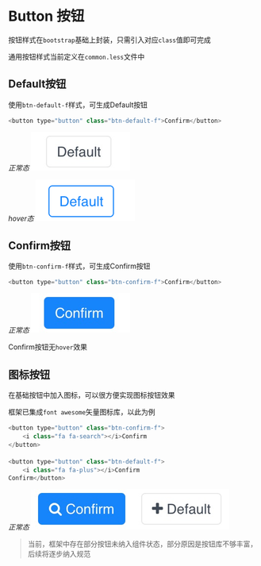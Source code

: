 # Button 按钮

按钮样式在`bootstrap`基础上封装，只需引入对应`class`值即可完成

通用按钮样式当前定义在`common.less`文件中

## Default按钮

使用`btn-default-f`样式，可生成Default按钮

```js
<button type="button" class="btn-default-f">Confirm</button>
```

*正常态*
![default正常态](../../img/btn/default.png ':size=100x40')

*hover态*
![hover正常态](../../img/btn/default-hover.png ':size=100x40')


## Confirm按钮

使用`btn-confirm-f`样式，可生成Confirm按钮

```js
<button type="button" class="btn-confirm-f">Confirm</button>
```

*正常态*
![confirm正常态](../../img/btn/confirm.png ':size=100x40')

Confirm按钮无`hover`效果

## 图标按钮

在基础按钮中加入图标，可以很方便实现图标按钮效果

框架已集成`font awesome`矢量图标库，以此为例

```js
<button type="button" class="btn-confirm-f">
    <i class="fa fa-search"></i>Confirm
</button>

<button type="button" class="btn-default-f">
    <i class="fa fa-plus"></i>Confirm
Confirm</button>
```
*正常态*
![default正常态](../../img/btn/btn-icon.png ':size=200x40')

> 当前，框架中存在部分按钮未纳入组件状态，部分原因是按钮库不够丰富，后续将逐步纳入规范